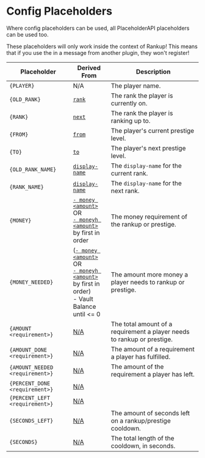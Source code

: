# Config Placeholders

Where config placeholders can be used, all PlaceholderAPI placeholders can be used too.

These placeholders will only work inside the context of Rankup! This means that if you use the in a message from another plugin, they won't register!

| Placeholder | Derived From | Description
| ----------- | ----------- | -----------
| `{PLAYER}`  | N/A | The player name.
| `{OLD_RANK}` | [`rank`](../Rankups-and-prestiges/How-to-rankups.yml.md#2-rank) | The rank the player is currently on.
| `{RANK}` | [`next`](https://github.com/okx-code/Rankup3/wiki/How-to-rankups.yml-and-prestiges.yml#3-next) | The rank the player is ranking up to.
| `{FROM}` | [`from`](https://github.com/okx-code/Rankup3/wiki/How-to-rankups.yml-and-prestiges.yml#on-from-and-to) | The player's current prestige level.
| `{TO}` | [`to`](https://github.com/okx-code/Rankup3/wiki/How-to-rankups.yml-and-prestiges.yml#on-from-and-to) | The player's next prestige level.
| `{OLD_RANK_NAME}` | [`display-name`](https://github.com/okx-code/Rankup3/wiki/How-to-rankups.yml-and-prestiges.yml#2-display-name) | The `display-name` for the current rank.
| `{RANK_NAME}` | [`display-name`](https://github.com/okx-code/Rankup3/wiki/How-to-rankups.yml-and-prestiges.yml#2-display-name) | The `display-name` for the next rank.
| `{MONEY}` | [`- money <amount>`](https://github.com/okx-code/Rankup3/wiki/List-of-Requirements#list)<br>OR<br>[`- moneyh <amount>`](https://github.com/okx-code/Rankup3/wiki/List-of-Requirements#list)<br>by first in order | The money requirement of the rankup or prestige.
| `{MONEY_NEEDED}` | ([`- money <amount>`](https://github.com/okx-code/Rankup3/wiki/List-of-Requirements#list)<br>OR<br>[`- moneyh <amount>`](https://github.com/okx-code/Rankup3/wiki/List-of-Requirements#list)<br>by first in order)<br>- Vault Balance<br>until <= 0 | The amount more money a player needs to rankup or prestige.
| `{AMOUNT <requirement>}` | [N/A](https://github.com/okx-code/Rankup3/wiki/List-of-Requirements#how-to-specify-sub-requirements-in-placeholders) | The total amount of a requirement a player needs to rankup or prestige.
| `{AMOUNT_DONE <requirement>}` | [N/A](https://github.com/okx-code/Rankup3/wiki/List-of-Requirements#how-to-specify-sub-requirements-in-placeholders) | The amount of a requirement a player has fulfilled.
| `{AMOUNT_NEEDED <requirement>}` | [N/A](https://github.com/okx-code/Rankup3/wiki/List-of-Requirements#how-to-specify-sub-requirements-in-placeholders) | The amount of the requirement a player has left.
| `{PERCENT_DONE <requirement>}` | [N/A](https://github.com/okx-code/Rankup3/wiki/List-of-Requirements#how-to-specify-sub-requirements-in-placeholders) |
| `{PERCENT_LEFT <requirement>}` | [N/A](https://github.com/okx-code/Rankup3/wiki/List-of-Requirements#how-to-specify-sub-requirements-in-placeholders) |
| `{SECONDS_LEFT}` | [N/A](https://github.com/okx-code/Rankup3/blob/master/src/main/resources/config.yml#L53-L55) | The amount of seconds left on a rankup/prestige cooldown.
| `{SECONDS}` | [N/A](https://github.com/okx-code/Rankup3/blob/master/src/main/resources/config.yml#L53-L55) | The total length of the cooldown, in seconds.
